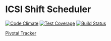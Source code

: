# ICSI Shift Scheduler

[![Code Climate](https://codeclimate.com/github/virajmahesh/icsi-shift-scheduler/badges/gpa.svg)](https://codeclimate.com/github/virajmahesh/icsi-shift-scheduler)
[![Test Coverage](https://codeclimate.com/github/virajmahesh/icsi-shift-scheduler/badges/coverage.svg)](https://codeclimate.com/github/virajmahesh/icsi-shift-scheduler/coverage)
[![Build Status](https://travis-ci.org/virajmahesh/icsi-shift-scheduler.svg?branch=master)](https://travis-ci.org/virajmahesh/icsi-shift-scheduler)

[Pivotal Tracker](https://www.pivotaltracker.com/n/projects/1541561)